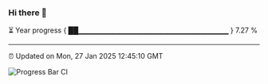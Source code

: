 ### Hi there 👋

⏳ Year progress { ██▁▁▁▁▁▁▁▁▁▁▁▁▁▁▁▁▁▁▁▁▁▁▁▁▁▁▁▁ } 7.27 %

---

⏰ Updated on Mon, 27 Jan 2025 12:45:10 GMT

![Progress Bar CI](https://github.com/DhruviPatel157/GitHub-Actions-Demo/workflows/Progress%20Bar%20CI/badge.svg)
